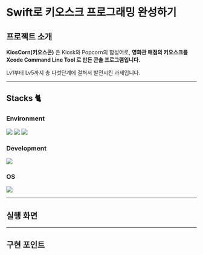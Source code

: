 # Swift로 키오스크 프로그래밍 완성하기

## 프로젝트 소개 

**KiosCorn(키오스콘)** 은 Kiosk와 Popcorn의 합성어로, **영화관 매점의 키오스크를 Xcode Command Line Tool 로 만든 콘솔 프로그램입니다.**

Lv1부터 Lv5까지 총 다섯단계에 걸쳐서 발전시킨 과제입니다.

---
## Stacks 🐈
### Environment
<img src="https://img.shields.io/badge/Xcode-1575F9.svg?style=for-the-badge&logo=Xcode&logoColor=white"> <img src="https://img.shields.io/badge/github-181717?style=for-the-badge&logo=github&logoColor=white"> <img src="https://img.shields.io/badge/git-F05032?style=for-the-badge&logo=git&logoColor=white">

### Development
<img src="https://img.shields.io/badge/Swift-F05138.svg?style=for-the-badge&logo=swift&logoColor=white">   

### OS
<img src="https://img.shields.io/badge/macOS-000000.svg?style=for-the-badge&logo=apple&logoColor=white">

---
## 실행 화면
---
## 구현 포인트





























